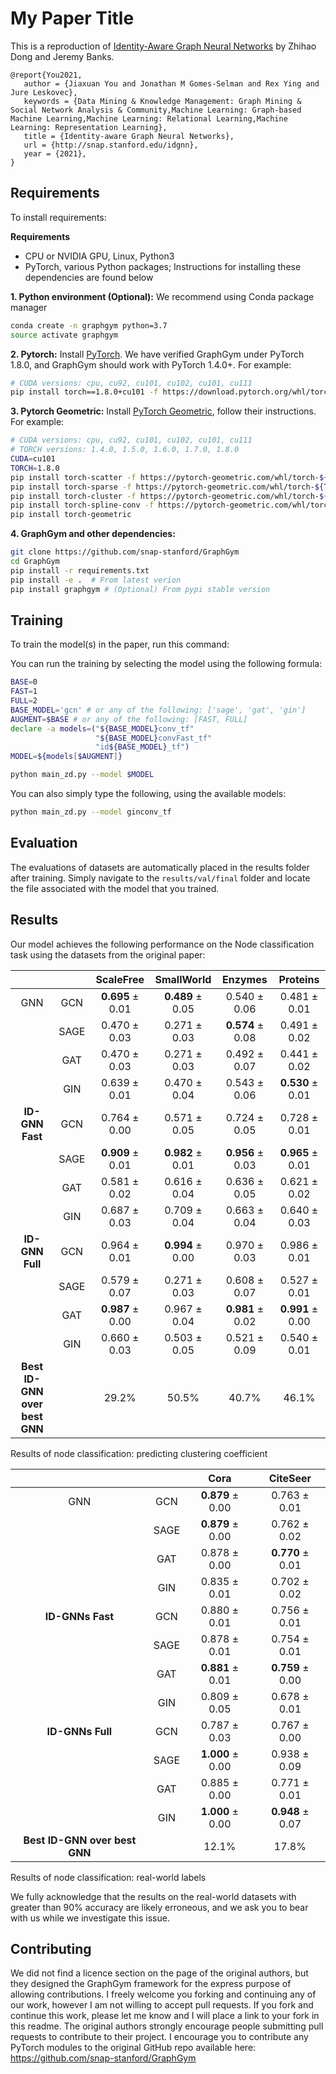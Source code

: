 # My Paper Title

This is a reproduction of [Identity-Aware Graph Neural Networks](https://ojs.aaai.org/index.php/AAAI/article/view/17283) by Zhihao Dong and Jeremy Banks.

```
@report{You2021,
   author = {Jiaxuan You and Jonathan M Gomes-Selman and Rex Ying and Jure Leskovec},
   keywords = {Data Mining & Knowledge Management: Graph Mining & Social Network Analysis & Community,Machine Learning: Graph-based Machine Learning,Machine Learning: Relational Learning,Machine Learning: Representation Learning},
   title = {Identity-aware Graph Neural Networks},
   url = {http://snap.stanford.edu/idgnn},
   year = {2021},
}
```

## Requirements

To install requirements:

**Requirements**

- CPU or NVIDIA GPU, Linux, Python3
- PyTorch, various Python packages; Instructions for installing these dependencies are found below


**1. Python environment (Optional):**
We recommend using Conda package manager

```bash
conda create -n graphgym python=3.7
source activate graphgym
```

**2. Pytorch:**
Install [PyTorch](https://pytorch.org/). 
We have verified GraphGym under PyTorch 1.8.0, and GraphGym should work with PyTorch 1.4.0+. For example:
```bash
# CUDA versions: cpu, cu92, cu101, cu102, cu101, cu111
pip install torch==1.8.0+cu101 -f https://download.pytorch.org/whl/torch_stable.html
```

**3. Pytorch Geometric:**
Install [PyTorch Geometric](https://pytorch-geometric.readthedocs.io/en/latest/notes/installation.html), 
follow their instructions. For example:
```bash
# CUDA versions: cpu, cu92, cu101, cu102, cu101, cu111
# TORCH versions: 1.4.0, 1.5.0, 1.6.0, 1.7.0, 1.8.0
CUDA=cu101
TORCH=1.8.0
pip install torch-scatter -f https://pytorch-geometric.com/whl/torch-${TORCH}+${CUDA}.html
pip install torch-sparse -f https://pytorch-geometric.com/whl/torch-${TORCH}+${CUDA}.html
pip install torch-cluster -f https://pytorch-geometric.com/whl/torch-${TORCH}+${CUDA}.html
pip install torch-spline-conv -f https://pytorch-geometric.com/whl/torch-${TORCH}+${CUDA}.html
pip install torch-geometric
```

**4. GraphGym and other dependencies:**


```bash
git clone https://github.com/snap-stanford/GraphGym
cd GraphGym
pip install -r requirements.txt
pip install -e .  # From latest verion
pip install graphgym # (Optional) From pypi stable version
```

## Training

To train the model(s) in the paper, run this command:

You can run the training by selecting the model using the following formula:
```bash
BASE=0
FAST=1
FULL=2
BASE_MODEL='gcn' # or any of the following: ['sage', 'gat', 'gin']
AUGMENT=$BASE # or any of the following: [FAST, FULL]
declare -a models=("${BASE_MODEL}conv_tf"
                   "${BASE_MODEL}convFast_tf"
                   "id${BASE_MODEL}_tf")
MODEL=${models[$AUGMENT]}
```

```bash
python main_zd.py --model $MODEL
```

You can also simply type the following, using the available models:

```bash
python main_zd.py --model ginconv_tf
```

## Evaluation

The evaluations of datasets are automatically placed in the results folder after training.  Simply navigate to the `results/val/final` folder and locate the file associated with the model that you trained.

## Results

Our model achieves the following performance on the Node classification task using the datasets from the original paper:

<div id="tab:node_class">

|                               |      |    ScaleFree     |    SmallWorld    |     Enzymes      |     Proteins     |
|:-----------------------------:|:----:|:----------------:|:----------------:|:----------------:|:----------------:|
|              GNN              | GCN  | **0.695** ± 0.01 | **0.489** ± 0.05 |   0.540 ± 0.06   |   0.481 ± 0.01   |
|                               | SAGE |   0.470 ± 0.03   |   0.271 ± 0.03   | **0.574** ± 0.08 |   0.491 ± 0.02   |
|                               | GAT  |   0.470 ± 0.03   |   0.271 ± 0.03   |   0.492 ± 0.07   |   0.441 ± 0.02   |
|                               | GIN  |   0.639 ± 0.01   |   0.470 ± 0.04   |   0.543 ± 0.06   | **0.530** ± 0.01 |
|        **ID-GNN Fast**        | GCN  |   0.764 ± 0.00   |   0.571 ± 0.05   |   0.724 ± 0.05   |   0.728 ± 0.01   |
|                               | SAGE | **0.909** ± 0.01 | **0.982** ± 0.01 | **0.956** ± 0.03 | **0.965** ± 0.01 |
|                               | GAT  |   0.581 ± 0.02   |   0.616 ± 0.04   |   0.636 ± 0.05   |   0.621 ± 0.02   |
|                               | GIN  |   0.687 ± 0.03   |   0.709 ± 0.04   |   0.663 ± 0.04   |   0.640 ± 0.03   |
|        **ID-GNN Full**        | GCN  |   0.964 ± 0.01   | **0.994** ± 0.00 |   0.970 ± 0.03   |   0.986 ± 0.01   |
|                               | SAGE |   0.579 ± 0.07   |   0.271 ± 0.03   |   0.608 ± 0.07   |   0.527 ± 0.01   |
|                               | GAT  | **0.987** ± 0.00 |   0.967 ± 0.04   | **0.981** ± 0.02 | **0.991** ± 0.00 |
|                               | GIN  |   0.660 ± 0.03   |   0.503 ± 0.05   |   0.521 ± 0.09   |   0.540 ± 0.01   |
| **Best ID-GNN over best GNN** |      |      29.2%       |      50.5%       |      40.7%       |      46.1%       |

Results of node classification: predicting clustering coefficient

</div>

<div id="tab:node_class_real">

|                               |      |       Cora       |     CiteSeer     |
|:-----------------------------:|:----:|:----------------:|:----------------:|
|              GNN              | GCN  | **0.879** ± 0.00 |   0.763 ± 0.01   |
|                               | SAGE | **0.879** ± 0.00 |   0.762 ± 0.02   |
|                               | GAT  |   0.878 ± 0.00   | **0.770** ± 0.01 |
|                               | GIN  |   0.835 ± 0.01   |   0.702 ± 0.02   |
|       **ID-GNNs Fast**        | GCN  |   0.880 ± 0.01   |   0.756 ± 0.01   |
|                               | SAGE |   0.878 ± 0.01   |   0.754 ± 0.01   |
|                               | GAT  | **0.881** ± 0.01 | **0.759** ± 0.00 |
|                               | GIN  |   0.809 ± 0.05   |   0.678 ± 0.01   |
|       **ID-GNNs Full**        | GCN  |   0.787 ± 0.03   |   0.767 ± 0.00   |
|                               | SAGE | **1.000** ± 0.00 |   0.938 ± 0.09   |
|                               | GAT  |   0.885 ± 0.00   |   0.771 ± 0.01   |
|                               | GIN  | **1.000** ± 0.00 | **0.948** ± 0.07 |
| **Best ID-GNN over best GNN** |      |      12.1%       |      17.8%       |

Results of node classification: real-world labels

</div>

We fully acknowledge that the results on the real-world datasets with greater than 90% accuracy are likely erroneous, and we ask you to bear with us while we investigate this issue.

## Contributing

We did not find a licence section on the page of the original authors, but they designed the GraphGym framework for the express purpose of allowing contributions.  I freely welcome you forking and continuing any of our work, however I am not willing to accept pull requests.  If you fork and continue this work, please let me know and I will place a link to your fork in this readme.  The original authors strongly encourage people submitting pull requests to contribute to their project.  I encourage you to contribute any PyTorch modules to the original GitHub repo available here: https://github.com/snap-stanford/GraphGym
